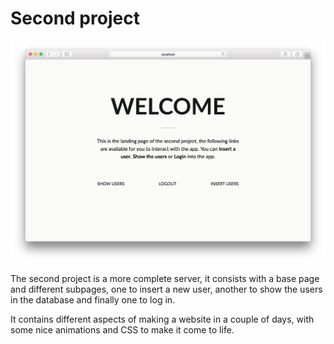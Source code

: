 # Second project

![Second](https://github.com/RamonGilabert/Python/blob/master/Resources/second.png)

The second project is a more complete server, it consists with a base page and different subpages, one to insert a new user, another to show the users in the database and finally one to log in.

It contains different aspects of making a website in a couple of days, with some nice animations and CSS to make it come to life.
